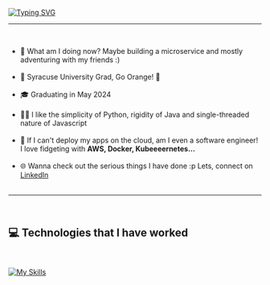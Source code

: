 [![Typing SVG](https://readme-typing-svg.demolab.com?font=Fira+Code&pause=1000&random=false&width=435&lines=+Git+up%2C+Git+going%2C+Git+coding)](https://git.io/typing-svg)

<hr><br>
<ul>
    <li> 🧩️ What am I doing now? Maybe building a microservice and mostly adventuring with my friends :)</li><br>
    <li> 🏢 Syracuse University Grad, Go Orange! 🍊</li><br>
    <li> 🎓 Graduating in May 2024</li><br>
    <li> 👨‍💻 I like the simplicity of Python, rigidity of Java and single-threaded nature of Javascript</b></li><br>
    <li> 🤖 If I can't deploy my apps on the cloud, am I even a software engineer! I love fidgeting with <b>AWS, Docker, Kubeeeernetes...</b></li><br>
    <li> 🌐 Wanna check out the serious things I have done :p Lets, connect on <a href="https://www.linkedin.com/in//">LinkedIn</a></li><br>
</ul>
<hr><br>

## 💻 Technologies that I have worked
<br>

[![My Skills](https://skillicons.dev/icons?i=js,typescript,express,nextjs,nestjs,react,c,cpp,docker,kubernetes,aws,nodejs,git,vscode,html,css,vim,nginx,python,flask,django,tensorflow,pytorch,bootstrap,styledcomponents,tailwind,redis,mongodb,mysql,linux,cloudflare,bash&theme=dark)](https://github.com/pandykad)
